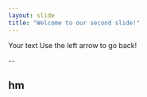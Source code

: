 ```yaml
---
layout: slide
title: "Welcome to our second slide!"
---
```

Your text
Use the left arrow to go back!

--

hm
--
